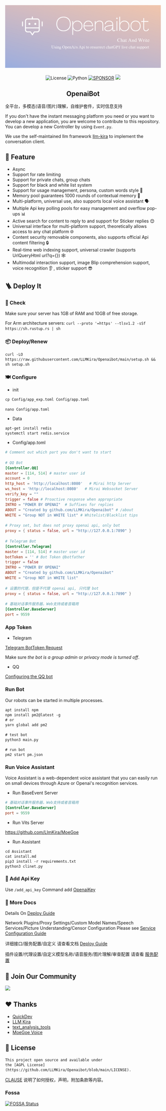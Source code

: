 ![cover](https://raw.githubusercontent.com/LLMKira/Docs/main/docs/cover.png)
------------------------------------
<p align="center">
  <img alt="License" src="https://img.shields.io/badge/LICENSE-AGPL-ff69b4">
  <img src="https://img.shields.io/badge/Python-3.7|8|9|10-green" alt="Python" >
  <a href="https://afdian.net/a/Suki1077"><img src="https://img.shields.io/badge/Buyme-milk-DB94A2" alt="SPONSOR"></a>
  <a href="https://app.fossa.com/projects/git%2Bgithub.com%2Fsudoskys%2FOpenaibot?ref=badge_small" alt="FOSSA Status"><img src="https://app.fossa.com/api/projects/git%2Bgithub.com%2Fsudoskys%2FOpenaibot.svg?type=small"/></a>
</p>

<h2 align="center">OpenaiBot</h2>

全平台，多模态(语音/图片)理解，自维护套件，实时信息支持

If you don't have the instant messaging platform you need or you want to develop a new application, you are welcome to
contribute to this repository.
You can develop a new Controller by using `Event.py`.

We use the self-maintained llm framework [llm-kira](https://github.com/LLMKira/llm-kira) to implement the conversation
client.

## 🥽 Feature

* Async
* Support for rate limiting
* Support for private chats, group chats
* Support for black and white list system
* Support for usage management, persona, custom words style 🤖
* Memory pool guarantees 1000 rounds of contextual memory 💾
* Multi-platform, universal use, also supports local voice assistant 🗣️
* Multiple Api key polling pools for easy management and overflow pop-ups 📊
* Active search for content to reply to and support for Sticker replies 😊
* Universal interface for multi-platform support, theoretically allows access to any chat platform 🌐
* Content security removable components, also supports official Api content filtering 🔒
* Real-time web indexing support, universal crawler (supports UrlQueryHtml url?q={}) 🕸️
* Multimodal interaction support, image Blip comprehension support, voice recognition 👂 , sticker support 😎

## 🪜 Deploy It

### 🔨 Check

Make sure your server has 1GB of RAM and 10GB of free storage.

For Arm architecture servers: `curl --proto '=https' --tlsv1.2 -sSf https://sh.rustup.rs | sh`

### 📦 Deploy/Renew

```shell
curl -LO https://raw.githubusercontent.com/LLMKira/Openaibot/main/setup.sh && sh setup.sh
```

### 🍽 Configure

- init

```shell
cp Config/app_exp.toml Config/app.toml

nano Config/app.toml
```

- Data

```shell
apt-get install redis
systemctl start redis.service
```

- Config/app.toml

```toml
# Comment out which part you don't want to start

# QQ Bot
[Controller.QQ]
master = [114, 514] # master user id
account = 0
http_host = 'http://localhost:8080'   # Mirai http Server
ws_host = 'http://localhost:8080'   # Mirai Websocket Server
verify_key = ""
trigger = false # Proactive response when appropriate
INTRO = "POWER BY OPENAI"  # Suffixes for replies
ABOUT = "Created by github.com/LLMKira/Openaibot" # /about
WHITE = "Group NOT in WHITE list" # Whitelist/Blacklist tips

# Proxy set, but does not proxy openai api, only bot
proxy = { status = false, url = "http://127.0.0.1:7890" }

# Telegram Bot
[Controller.Telegram]
master = [114, 514] # master user id
botToken = '' # Bot Token @botfather
trigger = false
INTRO = "POWER BY OPENAI"
ABOUT = "Created by github.com/LLMKira/Openaibot"
WHITE = "Group NOT in WHITE list"

# 设置的代理，但是不代理 openai api, 只代理 bot
proxy = { status = false, url = "http://127.0.0.1:7890" }

# 基础对话事件服务器，Web支持或者音箱用
[Controller.BaseServer]
port = 9559
```

### App Token

- Telegram

[Telegram BotToken Request](https://t.me/BotFather)

Make sure *the bot is a group admin* or *privacy mode is turned off*.

- QQ

[Configuring the QQ bot](https://graiax.cn/before/install_mirai.html)

### Run Bot

Our robots can be started in multiple processes.

```shell
apt install npm
npm install pm2@latest -g
# or
yarn global add pm2

# test bot
python3 main.py

# run bot
pm2 start pm.json
```

### Run Voice Assistant

Voice Assistant is a web-dependent voice assistant that you can easily run on small devices through Azure or Openai's
recognition services.

- Run BaseEvent Server

```toml
# 基础对话事件服务器，Web支持或者音箱用
[Controller.BaseServer]
port = 9559
```

- Run Vits Server

https://github.com/LlmKira/MoeGoe

- Run Assistant

```shell
cd Assistant
cat install.md
pip3 install -r requirements.txt
python3 clinet.py
```

### 🥕 Add Api Key

Use `/add_api_key` Command add [OpenaiKey](https://beta.openai.com/account/api-keys)

### 🧀 More Docs

Details On [Deploy Guide](https://llmkira.github.io/Docs/en/guide/getting-started)

Network Plugins/Proxy Settings/Custom Model Names/Speech Services/Picture Understanding/Censor Configuration
Please see [Service Configuration Guide](https://llmkira.github.io/Docs/guide/service)

详细接口/服务配置/自定义 请查看文档 [Deploy Guide](https://llmkira.github.io/Docs/guide/getting-started)

插件设置/代理设置/自定义模型名称/语音服务/图片理解/审查配置
请查看 [服务配置](https://llmkira.github.io/Docs/guide/service)

## 🤗 Join Our Community

<a href="https://github.com/LLMKira/Openaibot/graphs/contributors">
  <img src="https://contrib.rocks/image?repo=LLMKira/Openaibot" />
</a>

## ❤ Thanks

- [QuickDev](https://github.com/TelechaBot/BaseBot)
- [LLM Kira](https://github.com/LLMKira/llm-kira)
- [text_analysis_tools](https://github.com/murray-z/text_analysis_tools)
- [MoeGoe Voice](https://github.com/CjangCjengh/MoeGoe)

## 📃 License

```
This project open source and available under
the [AGPL License](https://github.com/LLMKira/Openaibot/blob/main/LICENSE).
```

[CLAUSE](https://github.com/LlmKira/Openaibot/blob/main/CLAUSE.md) 说明了如何授权，声明，附加条款等内容。

### Fossa

[![FOSSA Status](https://app.fossa.com/api/projects/git%2Bgithub.com%2Fsudoskys%2FOpenaibot.svg?type=large)](https://app.fossa.com/projects/git%2Bgithub.com%2Fsudoskys%2FOpenaibot?ref=badge_large)



